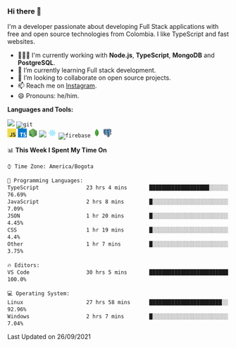 ### Hi there 👋

I'm a developer passionate about developing Full Stack applications with free and open source technologies from Colombia. I like TypeScript and fast websites.

- 👨🏽‍💻 I'm currently working with **Node.js**, **TypeScript**, **MongoDB** and **PostgreSQL**.
- 🌱 I’m currently learning Full stack development.
- 🚀 I’m looking to collaborate on open source projects.
- 📫   Reach me on [Instagram](https://instagram.com/nexckycort).
- 😄  Pronouns: he/him.

**Languages and Tools:**  

<code><img height="20"  src="https://upload.wikimedia.org/wikipedia/commons/2/2d/Visual_Studio_Code_1.18_icon.svg"></code>
<code><img src="https://www.vectorlogo.zone/logos/git-scm/git-scm-icon.svg" alt="git" height="20"/> </code>
<code><img height="20" src="https://raw.githubusercontent.com/github/explore/80688e429a7d4ef2fca1e82350fe8e3517d3494d/topics/javascript/javascript.png"></code>
<code><img height="20" src="https://raw.githubusercontent.com/github/explore/80688e429a7d4ef2fca1e82350fe8e3517d3494d/topics/typescript/typescript.png"></code>
<code><img height="20" src="https://raw.githubusercontent.com/github/explore/80688e429a7d4ef2fca1e82350fe8e3517d3494d/topics/nodejs/nodejs.png"></code>
<code><img height="20" src="https://deno.land/logo.svg"></code>
<code><img height="20" src="https://raw.githubusercontent.com/github/explore/80688e429a7d4ef2fca1e82350fe8e3517d3494d/topics/react/react.png"></code>
<code><img src="https://www.vectorlogo.zone/logos/firebase/firebase-icon.svg" alt="firebase"  height="20"/></code>
<code><img src="https://raw.githubusercontent.com/devicons/devicon/master/icons/mongodb/mongodb-original.svg"  height="20"/></code>
<code><img src="https://raw.githubusercontent.com/devicons/devicon/master/icons/postgresql/postgresql-original.svg" height="20"/></code>

<!--START_SECTION:waka-->
📊 **This Week I Spent My Time On** 

```text
⌚︎ Time Zone: America/Bogota

💬 Programming Languages: 
TypeScript               23 hrs 4 mins       ███████████████████░░░░░░   76.69% 
JavaScript               2 hrs 8 mins        █░░░░░░░░░░░░░░░░░░░░░░░░   7.09% 
JSON                     1 hr 20 mins        █░░░░░░░░░░░░░░░░░░░░░░░░   4.45% 
CSS                      1 hr 19 mins        █░░░░░░░░░░░░░░░░░░░░░░░░   4.4% 
Other                    1 hr 7 mins         █░░░░░░░░░░░░░░░░░░░░░░░░   3.75%

🔥 Editors: 
VS Code                  30 hrs 5 mins       █████████████████████████   100.0%

💻 Operating System: 
Linux                    27 hrs 58 mins      ███████████████████████░░   92.96% 
Windows                  2 hrs 7 mins        █░░░░░░░░░░░░░░░░░░░░░░░░   7.04%

```


 Last Updated on 26/09/2021
<!--END_SECTION:waka-->
